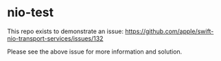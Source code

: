 # nio-test

This repo exists to demonstrate an issue: https://github.com/apple/swift-nio-transport-services/issues/132

Please see the above issue for more information and solution.
